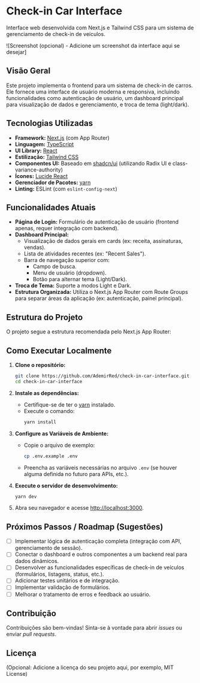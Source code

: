 # Check-in Car Interface

Interface web desenvolvida com Next.js e Tailwind CSS para um sistema de gerenciamento de check-in de veículos.

![Screenshot (opcional) - Adicione um screenshot da interface aqui se desejar]

## Visão Geral

Este projeto implementa o frontend para um sistema de check-in de carros. Ele fornece uma interface de usuário moderna e responsiva, incluindo funcionalidades como autenticação de usuário, um dashboard principal para visualização de dados e gerenciamento, e troca de tema (light/dark).

## Tecnologias Utilizadas

*   **Framework:** [Next.js](https://nextjs.org/) (com App Router)
*   **Linguagem:** [TypeScript](https://www.typescriptlang.org/)
*   **UI Library:** [React](https://reactjs.org/)
*   **Estilização:** [Tailwind CSS](https://tailwindcss.com/)
*   **Componentes UI:** Baseado em [shadcn/ui](https://ui.shadcn.com/) (utilizando Radix UI e class-variance-authority)
*   **Ícones:** [Lucide React](https://lucide.dev/)
*   **Gerenciador de Pacotes:** [yarn](https://yarn.io/)
*   **Linting:** ESLint (com `eslint-config-next`)

## Funcionalidades Atuais

*   **Página de Login:** Formulário de autenticação de usuário (frontend apenas, requer integração com backend).
*   **Dashboard Principal:**
    *   Visualização de dados gerais em cards (ex: receita, assinaturas, vendas).
    *   Lista de atividades recentes (ex: "Recent Sales").
    *   Barra de navegação superior com:
        *   Campo de busca.
        *   Menu de usuário (dropdown).
        *   Botão para alternar tema (Light/Dark).
*   **Troca de Tema:** Suporte a modos Light e Dark.
*   **Estrutura Organizada:** Utiliza o Next.js App Router com Route Groups para separar áreas da aplicação (ex: autenticação, painel principal).

## Estrutura do Projeto

O projeto segue a estrutura recomendada pelo Next.js App Router:




## Como Executar Localmente

1.  **Clone o repositório:**
    ```bash
    git clone https://github.com/AdemirRed/check-in-car-interface.git
    cd check-in-car-interface
    ```

2.  **Instale as dependências:**
    *   Certifique-se de ter o [yarn](https://yarn.io/installation) instalado.
    *   Execute o comando:
        ```bash
        yarn install
        ```

3.  **Configure as Variáveis de Ambiente:**
    *   Copie o arquivo de exemplo:
        ```bash
        cp .env.example .env
        ```
    *   Preencha as variáveis necessárias no arquivo `.env` (se houver alguma definida no futuro para APIs, etc.).

4.  **Execute o servidor de desenvolvimento:**
    ```bash
    yarn dev
    ```

5.  Abra seu navegador e acesse [http://localhost:3000](http://localhost:3000).

## Próximos Passos / Roadmap (Sugestões)

*   [ ] Implementar lógica de autenticação completa (integração com API, gerenciamento de sessão).
*   [ ] Conectar o dashboard e outros componentes a um backend real para dados dinâmicos.
*   [ ] Desenvolver as funcionalidades específicas de check-in de veículos (formulários, listagens, status, etc.).
*   [ ] Adicionar testes unitários e de integração.
*   [ ] Implementar validação de formulários.
*   [ ] Melhorar o tratamento de erros e feedback ao usuário.

## Contribuição

Contribuições são bem-vindas! Sinta-se à vontade para abrir *issues* ou enviar *pull requests*.

## Licença

(Opcional: Adicione a licença do seu projeto aqui, por exemplo, MIT License)

